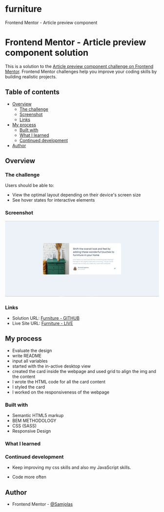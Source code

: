 # furniture
Frontend Mentor - Article preview component
# Frontend Mentor - Article preview component solution

This is a solution to the [Article preview component challenge on Frontend Mentor](https://www.frontendmentor.io/challenges/article-preview-component-dYBN_pYFT). Frontend Mentor challenges help you improve your coding skills by building realistic projects. 



## Table of contents

- [Overview](#overview)
  - [The challenge](#the-challenge)
  - [Screenshot](#screenshot)
  - [Links](#links)
- [My process](#my-process)
  - [Built with](#built-with)
  - [What I learned](#what-i-learned)
  - [Continued development](#continued-development)
- [Author](#author)

## Overview

### The challenge

Users should be able to:

- View the optimal layout depending on their device's screen size
- See hover states for interactive elements

### Screenshot

![](images/Screenshot.png)


### Links

- Solution URL: [Furniture - GITHUB](https://github.com/Samjolas/furniture)
- Live Site URL: [Furniture - LIVE](https://samjolas.github.io/furniture)

## My process
- Evaluate the design 
- write README
- input all variables 
- started with the in-active desktop view 
- created the card inside the webpage and used grid to align the img and the content
- I wrote the HTML code for all the card content
- I styled the card 
- I worked on the responsiveness of the webpage 




### Built with

- Semantic HTML5 markup
- BEM METHODOLOGY
- CSS (SASS)
- Responsive Design

### What I learned



### Continued development

- Keep improving my css skills and also my JavaScript skills. 

- Code more often 



## Author

- Frontend Mentor - [@Samjolas](https://www.frontendmentor.io/profile/Samjolas)

